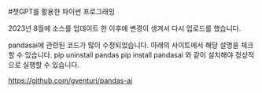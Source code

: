 #챗GPT를 활용한 파이썬 프로그래밍

2023년 8월에 소스를 업데이트 한 이후에 변경이 생겨서 다시 업로드를 했습니다. 

pandasai에 관련된 코드가 많이 수정되었습니다. 아래의 사이트에서 해당 설명을 체크할 수 있습니다. 
pip uninstall pandas 
pip install pandasai 
와 같이 설치해야 정상적으로 실행할 수 있습니다. 


https://github.com/gventuri/pandas-ai
